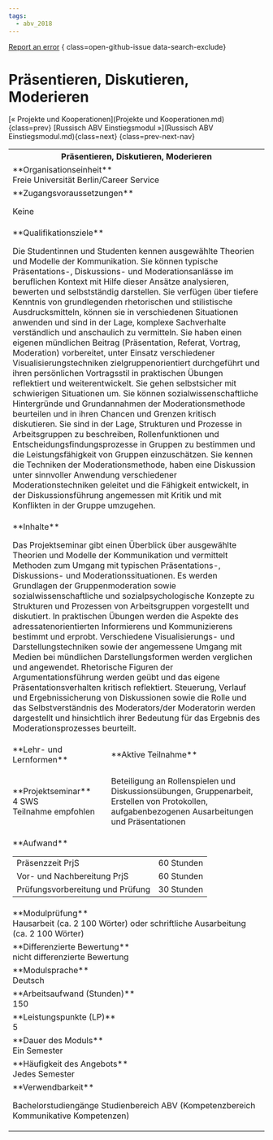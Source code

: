 ```yaml
---
tags:
  - abv_2018
---
```

[Report an error](https://github.com/SGSSGene/FUB-SUP/issues/new?title=Error%20in%20%22Pr%C3%A4sentieren%2C%20Diskutieren%2C%20Moderieren%22&body=There%20seems%20to%20be%20an%20error%20in%20module%20%22Pr%C3%A4sentieren%2C%20Diskutieren%2C%20Moderieren%22%2E%0A%0A%3CDescribe%20here%20a%20slightly%20more%20detailed%20description%20of%20what%20is%20wrong%3E&labels=bug)
{ class=open-github-issue data-search-exclude}

# Präsentieren, Diskutieren, Moderieren

[« Projekte und Kooperationen](Projekte und Kooperationen.md){class=prev}
[Russisch ABV Einstiegsmodul »](Russisch ABV Einstiegsmodul.md){class=next}
{class=prev-next-nav}

<table markdown id="moduledesc">
<tr markdown class="moduledesc_head"><th colspan="2">Präsentieren, Diskutieren, Moderieren </th></tr>
<tr markdown><td colspan="2">**Organisationseinheit**   <br>Freie Universität Berlin/Career Service</td></tr>


<tr markdown><td colspan="2">**Zugangsvoraussetzungen** <br>

Keine


</td></tr>
<tr markdown><td colspan="2">**Qualifikationsziele**    <br>

Die Studentinnen und Studenten kennen ausgewählte Theorien und Modelle der
Kommunikation. Sie können typische Präsentations-, Diskussions- und
Moderationsanlässe im beruflichen Kontext mit Hilfe dieser Ansätze
analysieren, bewerten und selbstständig darstellen. Sie verfügen über
tiefere Kenntnis von grundlegenden rhetorischen und stilistische
Ausdrucksmitteln, können sie in verschiedenen Situationen anwenden und sind
in der Lage, komplexe Sachverhalte verständlich und anschaulich zu
vermitteln. Sie haben einen eigenen mündlichen Beitrag (Präsentation,
Referat, Vortrag, Moderation) vorbereitet, unter Einsatz verschiedener
Visualisierungstechniken zielgruppenorientiert durchgeführt und ihren
persönlichen Vortragsstil in praktischen Übungen reflektiert und
weiterentwickelt. Sie gehen selbstsicher mit schwierigen Situationen um. Sie
können sozialwissenschaftliche Hintergründe und Grundannahmen der
Moderationsmethode beurteilen und in ihren Chancen und Grenzen kritisch
diskutieren. Sie sind in der Lage, Strukturen und Prozesse in Arbeitsgruppen
zu beschreiben, Rollenfunktionen und Entscheidungsfindungsprozesse in
Gruppen zu bestimmen und die Leistungsfähigkeit von Gruppen einzuschätzen.
Sie kennen die Techniken der Moderationsmethode, haben eine Diskussion unter
sinnvoller Anwendung verschiedener Moderationstechniken geleitet und die
Fähigkeit entwickelt, in der Diskussionsführung angemessen mit Kritik und
mit Konflikten in der Gruppe umzugehen.


</td></tr>
<tr markdown><td colspan="2">**Inhalte**                <br>

Das Projektseminar gibt einen Überblick über ausgewählte Theorien und
Modelle der Kommunikation und vermittelt Methoden zum Umgang mit typischen
Präsentations-, Diskussions- und Moderationssituationen. Es werden
Grundlagen der Gruppenmoderation sowie sozialwissenschaftliche und
sozialpsychologische Konzepte zu Strukturen und Prozessen von Arbeitsgruppen
vorgestellt und diskutiert. In praktischen Übungen werden die Aspekte des
adressatenorientierten Informierens und Kommunizierens bestimmt und erprobt.
Verschiedene Visualisierungs- und Darstellungstechniken sowie der
angemessene Umgang mit Medien bei mündlichen Darstellungsformen werden
verglichen und angewendet. Rhetorische Figuren der Argumentationsführung
werden geübt und das eigene Präsentationsverhalten kritisch reflektiert.
Steuerung, Verlauf und Ergebnissicherung von Diskussionen sowie die Rolle
und das Selbstverständnis des Moderators/der Moderatorin werden dargestellt
und hinsichtlich ihrer Bedeutung für das Ergebnis des Moderationsprozesses
beurteilt.


</td></tr>

<tr markdown><td>**Lehr- und Lernformen**</td><td>**Aktive Teilnahme**</td></tr>
<tr markdown><td> **Projektseminar** <br>4 SWS <br> Teilnahme empfohlen</td><td>

Beteiligung an Rollenspielen und Diskussionsübungen, Gruppenarbeit, Erstellen von Protokollen, aufgabenbezogenen Ausarbeitungen und Präsentationen
</td></tr>
<tr markdown><td colspan="2">**Aufwand**                <br>
<table class="aufwand_table">
<tr><td>Präsenzzeit PrjS</td><td>60 Stunden</td></tr>
<tr><td>Vor- und Nachbereitung PrjS</td><td>60 Stunden</td></tr>
<tr><td>Prüfungsvorbereitung und Prüfung</td><td>30 Stunden</td></tr>
</table>

</td></tr>
<tr markdown><td colspan="2">**Modulprüfung**             <br>Hausarbeit (ca. 2 100 Wörter) oder schriftliche Ausarbeitung (ca. 2 100
Wörter)


</td></tr>
<tr markdown><td colspan="2">**Differenzierte Bewertung** <br>nicht differenzierte Bewertung

</td></tr>
<tr markdown><td colspan="2">**Modulsprache**             <br>Deutsch</td></tr>
<tr markdown><td colspan="2">**Arbeitsaufwand (Stunden)** <br>150</td></tr>
<tr markdown><td colspan="2">**Leistungspunkte (LP)**     <br>5</td></tr>
<tr markdown><td colspan="2">**Dauer des Moduls**         <br>Ein Semester</td></tr>
<tr markdown><td colspan="2">**Häufigkeit des Angebots**  <br>Jedes Semester</td></tr>
<tr markdown><td colspan="2">**Verwendbarkeit**           <br>

Bachelorstudiengänge Studienbereich ABV (Kompetenzbereich Kommunikative
Kompetenzen)


</td></tr>

</table>

